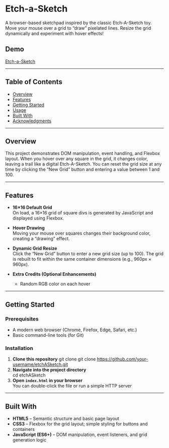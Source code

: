 # Etch-a-Sketch

A browser-based sketchpad inspired by the classic Etch-A-Sketch toy. Move your mouse over a grid to “draw” pixelated lines. Resize the grid dynamically and experiment with hover effects!

## Demo
[Etch-a-Sketch](https://jashbaua.github.io/etchASketch/)

---

## Table of Contents

- [Overview](#overview)
- [Features](#features)
- [Getting Started](#getting-started)
- [Usage](#usage)
- [Built With](#built-with)
- [Acknowledgments](#acknowledgments)

---

## Overview

This project demonstrates DOM manipulation, event handling, and Flexbox layout. When you hover over any square in the grid, it changes color, leaving a trail like a digital Etch-A-Sketch. You can reset the grid size at any time by clicking the “New Grid” button and entering a value between 1 and 100.

---

## Features

- **16×16 Default Grid**  
  On load, a 16×16 grid of square divs is generated by JavaScript and displayed using Flexbox.

- **Hover Drawing**  
  Moving your mouse over squares changes their background color, creating a “drawing” effect.

- **Dynamic Grid Resize**  
  Click the “New Grid” button to enter a new grid size (up to 100). The grid is rebuilt to fit within the same container dimensions (e.g., 960px × 960px).

- **Extra Credits (Optional Enhancements)**  
  - Random RGB color on each hover  

---

## Getting Started

### Prerequisites

- A modern web browser (Chrome, Firefox, Edge, Safari, etc.)
- Basic command-line tools (for Git)

### Installation

1. **Clone this repository**
git clone git clone https://github.com/your-username/etchASketch.git
2. **Navigate into the project directory**  
cd etchASketch
3. **Open `index.html` in your browser**  
You can double-click the file or run a simple HTTP server

---

## Built With

- **HTML5** – Semantic structure and basic page layout  
- **CSS3** – Flexbox for the grid layout; simple styling for buttons and containers  
- **JavaScript (ES6+)** – DOM manipulation, event listeners, and grid generation logic



